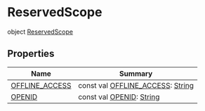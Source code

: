 # ReservedScope


object [ReservedScope](index.md)

## Properties

| Name | Summary |
|---|---|
| [OFFLINE_ACCESS](-o-f-f-l-i-n-e_-a-c-c-e-s-s.md) | const val [OFFLINE_ACCESS](-o-f-f-l-i-n-e_-a-c-c-e-s-s.md): [String](https://kotlinlang.org/api/latest/jvm/stdlib/kotlin/-string/index.html) |
| [OPENID](-o-p-e-n-i-d.md) | const val [OPENID](-o-p-e-n-i-d.md): [String](https://kotlinlang.org/api/latest/jvm/stdlib/kotlin/-string/index.html) |
